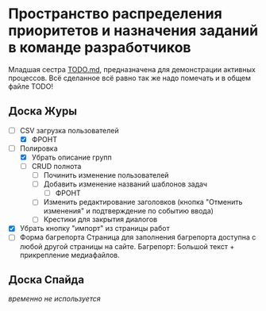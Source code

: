 # Пространство распределения приоритетов и назначения заданий в команде разработчиков

Младшая сестра [TODO.md](./TODO.md), предназначена для демонстрации активных процессов.
Всё сделанное всё равно так же надо помечать и в общем файле TODO!

## Доска Журы

- [ ] CSV загрузка пользователей
  - [x] ФРОНТ
- [ ] Полировка
  - [x] Убрать описание групп
  - [ ] CRUD полнота
    - [ ] Починить изменение пользователей
    - [ ] Добавить изменение названий шаблонов задач
      - [ ] ФРОНТ
    - [ ] Изменить редактирование заголовков (кнопка "Отменить изменения" и подтверждение по событию ввода)
    - [ ] Крестики для закрытия диалогов
- [x] Убрать кнопку "импорт" из страницы работ
- [ ] Форма багрепорта
    Страница для заполнения багрепорта доступна с любой другой страницы на сайте.
    Багрепорт: Большой текст + прикрепление медиафайлов.

## Доска Спайда

*временно не используется*